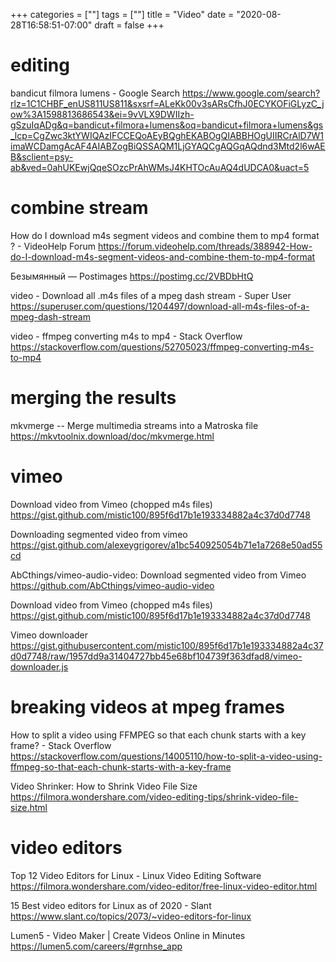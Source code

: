 +++
categories = [""]
tags = [""]
title = "Video"
date = "2020-08-28T16:58:51-07:00"
draft = false
+++

# editing

bandicut filmora lumens - Google Search
https://www.google.com/search?rlz=1C1CHBF_enUS811US811&sxsrf=ALeKk00v3sARsCfhJ0ECYKOFiGLyzC_jow%3A1598813686543&ei=9vVLX9DWIIzh-gSzuIqADg&q=bandicut+filmora+lumens&oq=bandicut+filmora+lumens&gs_lcp=CgZwc3ktYWIQAzIFCCEQoAEyBQghEKABOgQIABBHOgUIIRCrAlD7W1imaWCDamgAcAF4AIABZogBiQSSAQM1LjGYAQCgAQGqAQdnd3Mtd2l6wAEB&sclient=psy-ab&ved=0ahUKEwjQqeSOzcPrAhWMsJ4KHTOcAuAQ4dUDCA0&uact=5

# combine stream

How do I download m4s segment videos and combine them to mp4 format ? - VideoHelp Forum
https://forum.videohelp.com/threads/388942-How-do-I-download-m4s-segment-videos-and-combine-them-to-mp4-format

Безымянный — Postimages
https://postimg.cc/2VBDbHtQ

video - Download all .m4s files of a mpeg dash stream - Super User
https://superuser.com/questions/1204497/download-all-m4s-files-of-a-mpeg-dash-stream

video - ffmpeg converting m4s to mp4 - Stack Overflow
https://stackoverflow.com/questions/52705023/ffmpeg-converting-m4s-to-mp4

# merging the results
mkvmerge -- Merge multimedia streams into a Matroska file
https://mkvtoolnix.download/doc/mkvmerge.html

# vimeo

Download video from Vimeo (chopped m4s files)
https://gist.github.com/mistic100/895f6d17b1e193334882a4c37d0d7748

Downloading segmented video from vimeo
https://gist.github.com/alexeygrigorev/a1bc540925054b71e1a7268e50ad55cd

AbCthings/vimeo-audio-video: Download segmented video from Vimeo
https://github.com/AbCthings/vimeo-audio-video

Download video from Vimeo (chopped m4s files)
https://gist.github.com/mistic100/895f6d17b1e193334882a4c37d0d7748

Vimeo downloader
https://gist.githubusercontent.com/mistic100/895f6d17b1e193334882a4c37d0d7748/raw/1957dd9a31404727bb45e68bf104739f363dfad8/vimeo-downloader.js

# breaking videos at mpeg frames

How to split a video using FFMPEG so that each chunk starts with a key frame? - Stack Overflow
https://stackoverflow.com/questions/14005110/how-to-split-a-video-using-ffmpeg-so-that-each-chunk-starts-with-a-key-frame

Video Shrinker: How to Shrink Video File Size
https://filmora.wondershare.com/video-editing-tips/shrink-video-file-size.html

# video editors

Top 12 Video Editors for Linux - Linux Video Editing Software
https://filmora.wondershare.com/video-editor/free-linux-video-editor.html

15 Best video editors for Linux as of 2020 - Slant
https://www.slant.co/topics/2073/~video-editors-for-linux

Lumen5 - Video Maker | Create Videos Online in Minutes
https://lumen5.com/careers/#grnhse_app

